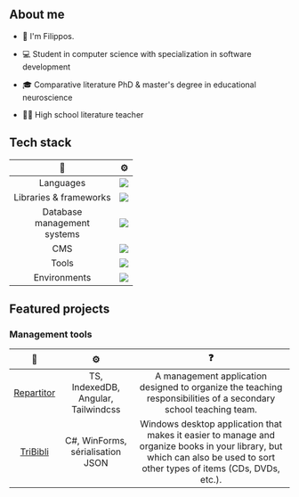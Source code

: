 ## About me

* 👋 I'm Filippos.

* 💻 Student in computer science with specialization in software development

* 🎓 Comparative literature PhD & master's degree in educational neuroscience

* 👨‍🏫 High school literature teacher

## Tech stack

| 📄    | ⚙️  |
| :--------------: | ------------- |
| Languages     | <a href="https://skillicons.dev"><img src="https://skillicons.dev/icons?i=cs,py,java,ts,php,html,css" /></a>|
| Libraries & frameworks | <a href="https://skillicons.dev"><img src="https://skillicons.dev/icons?i=angular,react,tailwind" /></a>|
| Database <br> management <br> systems | <a href="https://skillicons.dev"><img src="https://skillicons.dev/icons?i=mysql,postgres,mongodb" /></a>|
| CMS           | <a href="https://skillicons.dev"><img src="https://skillicons.dev/icons?i=wordpress" /></a>|
| Tools         | <a href="https://skillicons.dev"><img src="https://skillicons.dev/icons?i=vscode,visualstudio,eclipse" /></a>|
| Environments         | <a href="https://skillicons.dev"><img src="https://skillicons.dev/icons?i=windows,debian" /></a>|

## Featured projects

### Management tools

| 📂        | ⚙️           | ❓   |
| :----------------: | :---------------: | :---------------: |
| [Repartitor](https://filkat34.github.io/repartitor-ng/accueil)      | TS, IndexedDB, Angular, Tailwindcss |A management application designed to organize the teaching responsibilities of a secondary school teaching team.|
|[TriBibli](https://github.com/filkat34/TriBibliv2?tab=readme-ov-file) | C#, WinForms, sérialisation JSON |Windows desktop application that makes it easier to manage and organize books in your library, but which can also be used to sort other types of items (CDs, DVDs, etc.).

